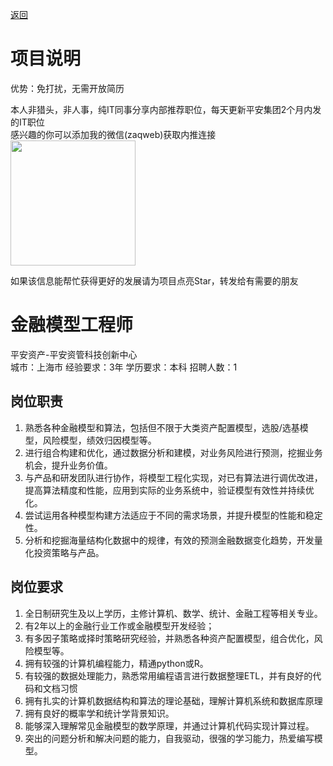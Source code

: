 [返回](../)

# 项目说明

优势：免打扰，无需开放简历

本人非猎头，非人事，纯IT同事分享内部推荐职位，每天更新平安集团2个月内发的IT职位  
感兴趣的你可以添加我的微信(zaqweb)获取内推连接  
<img src="https://github.com/zaqweb/PA-IT-JOBS/blob/master/WechatICode.jpeg"  height="200" width="200">

如果该信息能帮忙获得更好的发展请为项目点亮Star，转发给有需要的朋友

# 金融模型工程师
平安资产-平安资管科技创新中心  
城市：上海市 经验要求：3年 学历要求：本科  招聘人数：1

## 岗位职责
1.	熟悉各种金融模型和算法，包括但不限于大类资产配置模型，选股/选基模型，风险模型，绩效归因模型等。
2.	进行组合构建和优化，通过数据分析和建模，对业务风险进行预测，挖掘业务机会，提升业务价值。
3.	与产品和研发团队进行协作，将模型工程化实现，对已有算法进行调优改进，提高算法精度和性能，应用到实际的业务系统中，验证模型有效性并持续优化。
4.	尝试运用各种模型构建方法适应于不同的需求场景，并提升模型的性能和稳定性。
5.	分析和挖掘海量结构化数据中的规律，有效的预测金融数据变化趋势，开发量化投资策略与产品。

## 岗位要求
1.	全日制研究生及以上学历，主修计算机、数学、统计、金融工程等相关专业。
2.	有2年以上的金融行业工作或金融模型开发经验；
3.	有多因子策略或择时策略研究经验，并熟悉各种资产配置模型，组合优化，风险模型等。
4.	拥有较强的计算机编程能力，精通python或R。
5.	有较强的数据处理能力，熟悉常用编程语言进行数据整理ETL，并有良好的代码和文档习惯
6.	拥有扎实的计算机数据结构和算法的理论基础，理解计算机系统和数据库原理
7.	拥有良好的概率学和统计学背景知识。
8.	能够深入理解常见金融模型的数学原理，并通过计算机代码实现计算过程。
9.	突出的问题分析和解决问题的能力，自我驱动，很强的学习能力，热爱编写模型。




